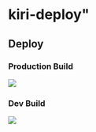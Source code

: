 # kiri-deploy" 

## Deploy
### Production Build
<a href="https://portal.azure.com/#create/Microsoft.Template/uri/https%3A%2F%2Fraw.githubusercontent.com%2Fschmm2%2Fkiri-web%2Fmaster%2Fdeployment%2Fazuredeploy.json/createUIDefinitionUri/https%3A%2F%2Fraw.githubusercontent.com%2Fschmm2%2Fkiri-web%2Fmaster%2Fdeployment%2FuiDefinition.json" target="_blank"><img src="https://aka.ms/deploytoazurebutton"/></a>

### Dev Build
<a href="https://portal.azure.com/#create/Microsoft.Template/uri/https%3A%2F%2Fraw.githubusercontent.com%2Fschmm2%2Fkiri-web%2Fdev%2Fdeployment%2Fazuredeploy.json/createUIDefinitionUri/https%3A%2F%2Fraw.githubusercontent.com%2Fschmm2%2Fkiri-web%2Fdev%2Fdeployment%2FuiDefinition.json" target="_blank"><img src="https://aka.ms/deploytoazurebutton"/></a>
